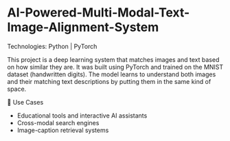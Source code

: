# AI-Powered-Multi-Modal-Text-Image-Alignment-System

Technologies: Python | PyTorch  

This project is a deep learning system that matches images and text based on how similar they are. It was built using PyTorch and trained on the MNIST dataset (handwritten digits). The model learns to understand both images and their matching text descriptions by putting them in the same kind of space.  

📂 Use Cases
- Educational tools and interactive AI assistants
- Cross-modal search engines
- Image-caption retrieval systems
